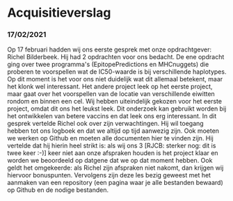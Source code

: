 # Acquisitieverslag
### 17/02/2021
Op 17 februari hadden wij ons eerste gesprek met onze opdrachtgever: Richel Bilderbeek. Hij had 2 opdrachten voor ons bedacht. De ene opdracht ging over twee programma's (EpitopePredictions en MHCnuggets) die proberen te voorspellen wat de IC50-waarde is bij verschillende haplotypes. Op dit moment is het voor ons niet duidelijk wat dit allemaal betekent, maar het klonk wel interessant. Het andere project leek op het eerste project, maar gaat over het voorspellen van de locatie van verschillende eiwitten rondom en binnen een cel. Wij hebben uiteindelijk gekozen voor het eerste project, omdat dit ons het leukst leek. Dit onderzoek kan gebruikt worden bij het ontwikkelen van betere vaccins en dat leek ons erg interessant. In dit gesprek vertelde Richel ook over zijn verwachtingen. Hij wil toegang hebben tot ons logboek en dat we altijd op tijd aanwezig zijn. Ook moeten we werken op Github en moeten alle documenten hier te vinden zijn. Hij vertelde dat hij hierin heel strikt is: als wij ons 3 [RJCB: sterker nog: dit is twee keer :-)] keer niet aan onze afspraken houden is het project klaar en worden we beoordeeld op datgene dat we op dat moment hebben. Ook geldt het omgekeerde: als Richel zijn afspraken niet nakomt, dan krijgen wij hiervoor bonuspunten. Vervolgens zijn deze les bezig geweest met het aanmaken van een repository (een pagina waar je alle bestanden bewaard) op Github en de nodige bestanden. 
